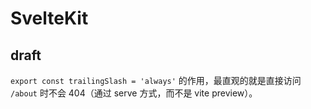 # SvelteKit

## draft

`export const trailingSlash = 'always'` 的作用，最直观的就是直接访问 `/about` 时不会 404（通过 serve 方式，而不是 vite preview）。
